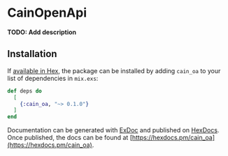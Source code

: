 # CainOpenApi

**TODO: Add description**

## Installation

If [available in Hex](https://hex.pm/docs/publish), the package can be installed
by adding `cain_oa` to your list of dependencies in `mix.exs`:

```elixir
def deps do
  [
    {:cain_oa, "~> 0.1.0"}
  ]
end
```

Documentation can be generated with [ExDoc](https://github.com/elixir-lang/ex_doc)
and published on [HexDocs](https://hexdocs.pm). Once published, the docs can
be found at [https://hexdocs.pm/cain_oa](https://hexdocs.pm/cain_oa).

